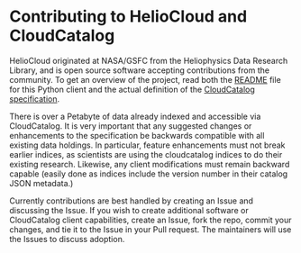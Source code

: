 # Contributing to HelioCloud and CloudCatalog

HelioCloud originated at NASA/GSFC from the Heliophysics Data Research Library, and is open source software accepting contributions from the community. To get an overview of the project, read both the [README](../README.md) file for this Python client and the actual definition of the [CloudCatalog specification](cloudcatalog-spec.md).

There is over a Petabyte of data already indexed and accessible via CloudCatalog.  It is very important that any suggested changes or enhancements to the specification be backwards compatible with all existing data holdings. In particular, feature enhancements must not break earlier indices, as scientists are using the cloudcatalog indices to do their existing research.  Likewise, any client modifications must remain backward capable (easily done as indices include the version number in their catalog JSON metadata.)

Currently contributions are best handled by creating an Issue and discussing the Issue.  If you wish to create additional software or CloudCatalog client capabilities, create an Issue, fork the repo, commit your changes, and tie it to the Issue in your Pull request.  The maintainers will use the Issues to discuss adoption.
